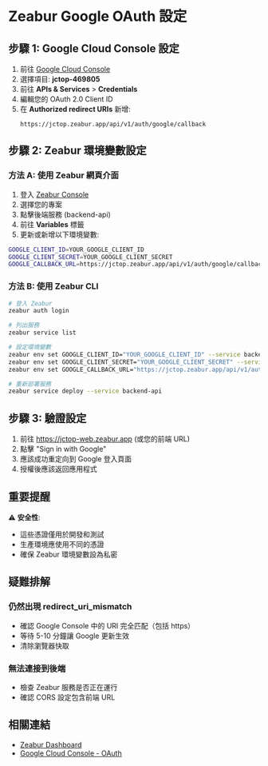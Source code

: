 # Zeabur Google OAuth 設定

## 步驟 1: Google Cloud Console 設定

1. 前往 [Google Cloud Console](https://console.cloud.google.com/)
2. 選擇項目: **jctop-469805**
3. 前往 **APIs & Services** > **Credentials**
4. 編輯您的 OAuth 2.0 Client ID
5. 在 **Authorized redirect URIs** 新增:
   ```
   https://jctop.zeabur.app/api/v1/auth/google/callback
   ```

## 步驟 2: Zeabur 環境變數設定

### 方法 A: 使用 Zeabur 網頁介面

1. 登入 [Zeabur Console](https://dash.zeabur.com/)
2. 選擇您的專案
3. 點擊後端服務 (backend-api)
4. 前往 **Variables** 標籤
5. 更新或新增以下環境變數:

```bash
GOOGLE_CLIENT_ID=YOUR_GOOGLE_CLIENT_ID
GOOGLE_CLIENT_SECRET=YOUR_GOOGLE_CLIENT_SECRET  
GOOGLE_CALLBACK_URL=https://jctop.zeabur.app/api/v1/auth/google/callback
```

### 方法 B: 使用 Zeabur CLI

```bash
# 登入 Zeabur
zeabur auth login

# 列出服務
zeabur service list

# 設定環境變數
zeabur env set GOOGLE_CLIENT_ID="YOUR_GOOGLE_CLIENT_ID" --service backend-api
zeabur env set GOOGLE_CLIENT_SECRET="YOUR_GOOGLE_CLIENT_SECRET" --service backend-api  
zeabur env set GOOGLE_CALLBACK_URL="https://jctop.zeabur.app/api/v1/auth/google/callback" --service backend-api

# 重新部署服務
zeabur service deploy --service backend-api
```

## 步驟 3: 驗證設定

1. 前往 https://jctop-web.zeabur.app (或您的前端 URL)
2. 點擊 "Sign in with Google"
3. 應該成功重定向到 Google 登入頁面
4. 授權後應該返回應用程式

## 重要提醒

⚠️ **安全性**:
- 這些憑證僅用於開發和測試
- 生產環境應使用不同的憑證
- 確保 Zeabur 環境變數設為私密

## 疑難排解

### 仍然出現 redirect_uri_mismatch
- 確認 Google Console 中的 URI 完全匹配（包括 https）
- 等待 5-10 分鐘讓 Google 更新生效
- 清除瀏覽器快取

### 無法連接到後端
- 檢查 Zeabur 服務是否正在運行
- 確認 CORS 設定包含前端 URL

## 相關連結

- [Zeabur Dashboard](https://dash.zeabur.com/)
- [Google Cloud Console - OAuth](https://console.cloud.google.com/apis/credentials?project=jctop-469805)